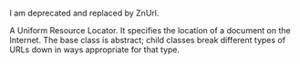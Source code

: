 I am deprecated and replaced by ZnUrl.A Uniform Resource Locator.  It specifies the location of a document on the Internet.  The base class is abstract; child classes break different types of URLs down in ways appropriate for that type.